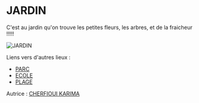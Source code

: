 # JARDIN

C'est au jardin qu'on trouve les petites fleurs, les arbres, et de la fraicheur !!!!!

![JARDIN](https://www.detentejardin.com/sites/art-de-vivre/files/dj_jardin_keukenhof_bulbes.jpg)

Liens vers d'autres lieux :

- [PARC ](PARC.md)
- [ECOLE](ECOLE.md)
- [PLAGE](PLAGE.md)

Autrice : [CHERFIOUI KARIMA](https://github.com/karima2699)
